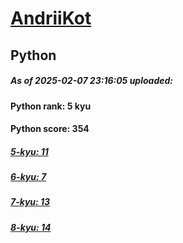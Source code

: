 # [AndriiKot](https://www.codewars.com/users/AndriiKot) 
## Python

##### As of 2025-02-07 23:16:05 uploaded:

#### Python rank: 5 kyu

#### Python score: 354

##### [5-kyu: 11](https://github.com/AndriiKot/Python__CodeWars/tree/main/kyu-5)

##### [6-kyu: 7](https://github.com/AndriiKot/Python__CodeWars/tree/main/kyu-6)

##### [7-kyu: 13](https://github.com/AndriiKot/Python__CodeWars/tree/main/kyu-7)

##### [8-kyu: 14](https://github.com/AndriiKot/Python__CodeWars/tree/main/kyu-8)

